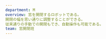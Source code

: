 ```yaml
---
department: M
overview: 窓を開閉するロボットである。
開閉の幅を思い通りに調整することができる。
従来通りの手動での開閉もでき、自動操作も可能である。
team: 窓開閉班
---
```

